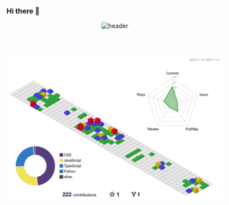 ### Hi there 👋

<div align=center>

![header](https://capsule-render.vercel.app/api?type=waving&color=gradient&height=300&section=header&text=JJamVa&fontAlignY=40&fontSize=100&descAlignY=65&animation=twinkling)

<br />

<br />
</div>

<!--
**JJamVa/JJamVa** is a ✨ _special_ ✨ repository because its `README.md` (this file) appears on your GitHub profile.

Here are some ideas to get you started:

- 🔭 I’m currently working on ...
- 🌱 I’m currently learning ...
- 👯 I’m looking to collaborate on ...
- 🤔 I’m looking for help with ...
- 💬 Ask me about ...
- 📫 How to reach me: ...
- 😄 Pronouns: ...
- ⚡ Fun fact: ...
-->

![](./profile-3d-contrib/profile-gitblock.svg)
